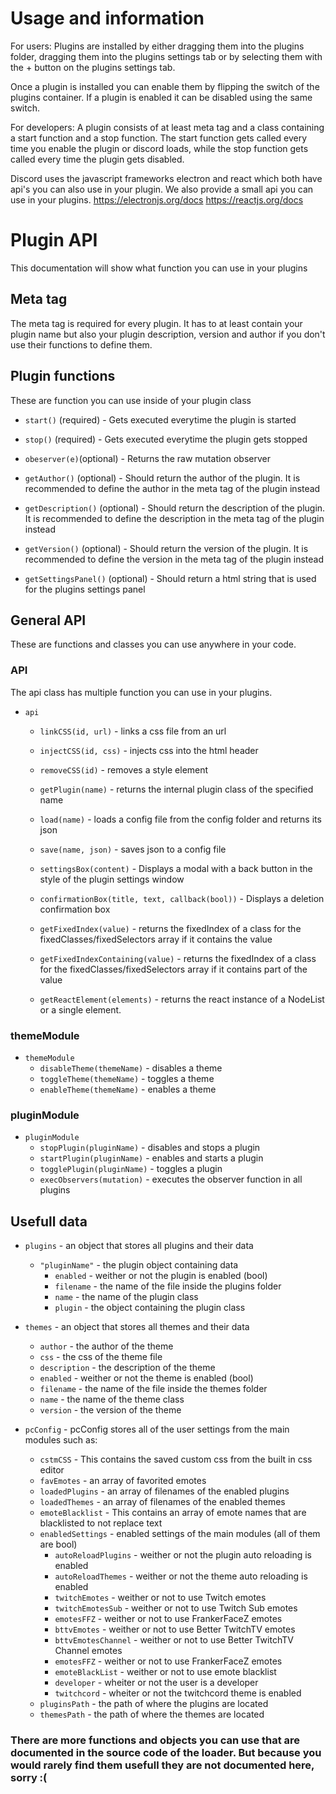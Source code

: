 # Usage and information
For users:
Plugins are installed by either dragging them into the plugins folder, dragging them into the plugins settings tab or by selecting them with the + button on the plugins settings tab.

Once a plugin is installed you can enable them by flipping the switch of the plugins container.
If a plugin is enabled it can be disabled using the same switch.

For developers:
A plugin consists of at least meta tag and a class containing a start function and a stop function.
The start function gets called every time you enable the plugin or discord loads, while the stop function gets called every time the plugin gets disabled.

Discord uses the javascript frameworks electron and react which both have api's you can also use in your plugin. We also provide a small api you can use in your plugins.
https://electronjs.org/docs
https://reactjs.org/docs

# Plugin API
This documentation will show what function you can use in your plugins

## Meta tag
The meta tag is required for every plugin. It has to at least contain your plugin name but also your plugin description, version and author if you don't use their functions to define them.

## Plugin functions
These are function you can use inside of your plugin class

 - `start()` (required) - Gets executed everytime the plugin is started
 
 - `stop()` (required) - Gets executed everytime the plugin gets stopped
 
 - `obeserver(e)`(optional) - Returns the raw mutation observer
 
 - `getAuthor()` (optional) - Should return the author of the plugin. It is recommended to define the author in the meta tag of the plugin instead
 
 - `getDescription()` (optional) - Should return the description of the plugin. It is recommended to define the description in the meta tag of the plugin instead
 
 - `getVersion()` (optional) - Should return the version of the plugin. It is recommended to define the version in the meta tag of the plugin instead
 
- `getSettingsPanel()` (optional) - Should return a html string that is used for the plugins settings panel


## General API
These are functions and classes you can use anywhere in your code.

### API
The api class has multiple function you can use in your plugins.

- `api`
	 - `linkCSS(id, url)`  - links a css file from an url
	 
	 - `injectCSS(id, css)` - injects css into the html header

	 - `removeCSS(id)` - removes a style element

	 - `getPlugin(name)` - returns the internal plugin class of the specified name

	 - `load(name)` - loads a config file from the config folder and returns its json

	 - `save(name, json)` - saves json to a config file

	 - `settingsBox(content)` - Displays a modal with a back button in the style of the plugin settings window

	 - `confirmationBox(title, text, callback(bool))` - Displays a deletion confirmation box

	- `getFixedIndex(value)` - returns the fixedIndex of a class for the fixedClasses/fixedSelectors array if it contains the value

	- `getFixedIndexContaining(value)` - returns the fixedIndex of a class for the fixedClasses/fixedSelectors array if it contains part of the value

	- `getReactElement(elements)` - returns the react instance of a NodeList or a single element.

### themeModule
- `themeModule`
	- `disableTheme(themeName)` - disables a theme
	- `toggleTheme(themeName)` - toggles a theme
	- `enableTheme(themeName)` - enables a theme

### pluginModule
- `pluginModule`
	- `stopPlugin(pluginName)` - disables and stops a plugin
	- `startPlugin(pluginName)` - enables and starts a plugin
	- `togglePlugin(pluginName)` - toggles a plugin
	- `execObservers(mutation)` - executes the observer function in all plugins


## Usefull data
- `plugins` - an object that stores all plugins and their data
	- `"pluginName"` - the plugin object containing data
		- `enabled` - weither or not the plugin is enabled (bool)
		- `filename` - the name of the file inside the plugins folder
		- `name` - the name of the plugin class
		- `plugin` - the object containing the plugin class

- `themes` - an object that stores all themes and their data
	- `author` - the author of the theme
	- `css` - the css of the theme file
	- `description` - the description of the theme
	- `enabled` - weither or not the theme is enabled (bool)
	- `filename` - the name of the file inside the themes folder
	- `name` - the name of the theme class
	- `version` - the version of the theme

 - `pcConfig` - pcConfig stores all of the user settings from the main modules such as:
	 - `cstmCSS` - This contains the saved custom css from the built in css editor
	 - `favEmotes` - an array of favorited emotes
	 - `loadedPlugins` - an array of filenames of the enabled plugins
	 - `loadedThemes` - an array of filenames of the enabled themes
	 -  `emoteBlacklist` - This contains an array of emote names that are blacklisted to not replace text
	 -  `enabledSettings` - enabled settings of the main modules (all of them are bool)
		 - `autoReloadPlugins` - weither or not the plugin auto reloading is enabled
		 - `autoReloadThemes` - weither or not the theme auto reloading is enabled
		 - `twitchEmotes` - weither or not to use Twitch emotes
		 - `twitchEmotesSub` - weither or not to use Twitch Sub emotes
		 - `emotesFFZ` - weither or not to use FrankerFaceZ emotes
		 - `bttvEmotes` - weither or not to use Better TwitchTV emotes
		 - `bttvEmotesChannel` - weither or not to use Better TwitchTV Channel emotes
		 - `emotesFFZ` - weither or not to use FrankerFaceZ emotes
		 - `emoteBlackList` - weither or not to use emote blacklist
		 - `developer` - wheiter or not the user is a developer
		 - `twitchcord` - wheiter or not the twitchcord theme is enabled
	 - `pluginsPath` - the path of where the plugins are located
	 - `themesPath` - the path of where the themes are located

### There are more functions and objects you can use that are documented in the source code of the loader. But because you would rarely find them usefull they are not documented here, sorry :(